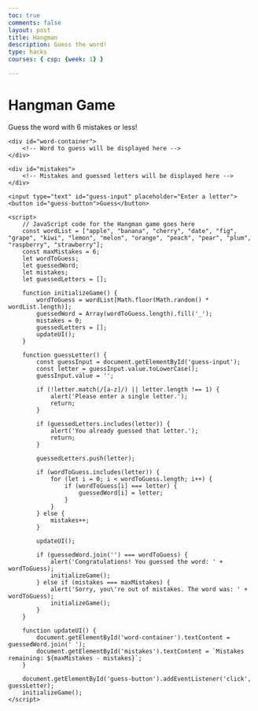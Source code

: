 ```yaml
---
toc: true
comments: false
layout: post
title: Hangman
description: Guess the word!
type: hacks
courses: { csp: {week: 1} }

---
```


<html>
<head>
    <title>Hangman Game</title>
    <style>
        /* Add your CSS styles here */
    </style>
</head>
<body>
    <h1>Hangman Game</h1>
    <p>Guess the word with 6 mistakes or less!</p>
    
    <div id="word-container">
        <!-- Word to guess will be displayed here -->
    </div>
    
    <div id="mistakes">
        <!-- Mistakes and guessed letters will be displayed here -->
    </div>
    
    <input type="text" id="guess-input" placeholder="Enter a letter">
    <button id="guess-button">Guess</button>
    
    <script>
        // JavaScript code for the Hangman game goes here
        const wordList = ["apple", "banana", "cherry", "date", "fig", "grape", "kiwi", "lemon", "melon", "orange", "peach", "pear", "plum", "raspberry", "strawberry"];
        const maxMistakes = 6;
        let wordToGuess;
        let guessedWord;
        let mistakes;
        let guessedLetters = [];

        function initializeGame() {
            wordToGuess = wordList[Math.floor(Math.random() * wordList.length)];
            guessedWord = Array(wordToGuess.length).fill('_');
            mistakes = 0;
            guessedLetters = [];
            updateUI();
        }

        function guessLetter() {
            const guessInput = document.getElementById('guess-input');
            const letter = guessInput.value.toLowerCase();
            guessInput.value = '';

            if (!letter.match(/[a-z]/) || letter.length !== 1) {
                alert('Please enter a single letter.');
                return;
            }

            if (guessedLetters.includes(letter)) {
                alert('You already guessed that letter.');
                return;
            }

            guessedLetters.push(letter);

            if (wordToGuess.includes(letter)) {
                for (let i = 0; i < wordToGuess.length; i++) {
                    if (wordToGuess[i] === letter) {
                        guessedWord[i] = letter;
                    }
                }
            } else {
                mistakes++;
            }

            updateUI();

            if (guessedWord.join('') === wordToGuess) {
                alert('Congratulations! You guessed the word: ' + wordToGuess);
                initializeGame();
            } else if (mistakes === maxMistakes) {
                alert('Sorry, you\'re out of mistakes. The word was: ' + wordToGuess);
                initializeGame();
            }
        }

        function updateUI() {
            document.getElementById('word-container').textContent = guessedWord.join(' ');
            document.getElementById('mistakes').textContent = `Mistakes remaining: ${maxMistakes - mistakes}`;
        }

        document.getElementById('guess-button').addEventListener('click', guessLetter);
        initializeGame();
    </script>
</body>
</html>
